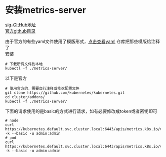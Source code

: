 # 安装metrics-server

[sig-GitHub地址](https://github.com/kubernetes-sigs/metrics-server)  
[官方github目录](https://github.com/kubernetes/kubernetes/tree/master/cluster/addons/metrics-server)  

由于官方的有些yaml文件使用了模版形式，[点击查看yaml](/manifests/example/metrics-server) 仓库把那些模版给注释了  
安装
```shell
# 下载所有文件到本地
kubectl -f ./metrics-server/
```
以下是官方
```shell
# 使用官方的，需要自行注释或修改配置文件
git clone https://github.com/kubernetes/kubernetes.git
cd cluster/addons/
kubectl -f ./metrics-server/
```
下面的请求使用的是basic的方式进行请求，如有必要修改成token或者密钥即可
```
# node
curl https://kubernetes.default.svc.cluster.local:6443/apis/metrics.k8s.io/v1beta1/nodes -k --basic -u admin:admin
# pod
curl https://kubernetes.default.svc.cluster.local:6443/apis/metrics.k8s.io/v1beta1/pod -k --basic -u admin:admin
```
